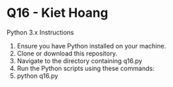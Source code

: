 # Q16 - Kiet Hoang

Python 3.x
Instructions
1. Ensure you have Python installed on your machine.
2. Clone or download this repository.
3. Navigate to the directory containing q16.py
4. Run the Python scripts using these commands:
5. python q16.py

